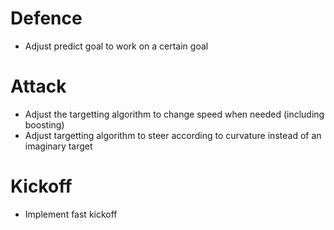 # Defence
- Adjust predict goal to work on a certain goal


# Attack
- Adjust the targetting algorithm to change speed when needed (including boosting)
- Adjust targetting algorithm to steer according to curvature instead of an imaginary target

# Kickoff
- Implement fast kickoff